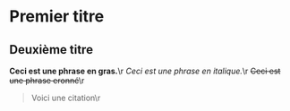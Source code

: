 # Premier titre
## Deuxième titre

**Ceci est une phrase en gras.**\r
*Ceci est une phrase en italique.*\r
~~Ceci est une phrase eronné~~\r
> Voici une citation\r
